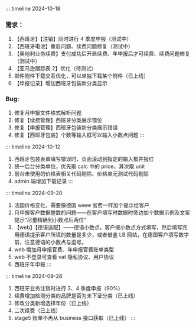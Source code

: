 ::: timeline 2024-10-18

### 需求：

1. 【西班牙】【注销】同时进行 4 季度申报（测试中）
2. 【西班牙电池】重启问题、续费问题修复（测试中）
3. 【奥地利业务续费】支付成功后开启续费、年申报后才可续费、续费问题修复（测试中）
4. 【亚马逊跟踪表 2】优化（待测试）
5.   邮件附件下载交互优化，可以单独下载某个附件（已上线）
6. 【申报记录】增加西班牙包装新分类显示

### Bug:

1. 修复月申报文件格式解析问题
2. 修复【续费管理】西班牙分类展示错位
3. 修复【申报管理】西班牙包装新分类展示错误
4. 修复【西班牙包装】个数等输入框可以输入小数点问题
   :::

::: timeline 2024-10-12

1. 西班牙包装表单填写错误时，页面滚动到指定的输入框并报红
2. 统一后台分类单位，优先取 calc 中的 price，其次取 unit
3. 前台未使用的价格表相关代码剔除、价格单元测试代码剔除
4. admin 端增加下载记录
   :::

::: timeline 2024-09-20

1. 法国价格变化，需要像德国 weee 官费一样加个提示给客户
2. 月申报客户数据整数的问题——在客户填写时数据时旁边加个数据示例及文案提示“尽量精确到小数点后两位”
3. 【web】【德语适配】——德语小数点，客户按小数点方式填写，然后填写完用德语提示客户所填的数量是多少，或者借鉴 LB 网站，在德国客户填写数字前，注意德语的小数点与逗号。
4. web 增加月申报官费、年申报官费账单类型
5. web 不登录可查看 vat 隐私协议、用户协议
6. 西班牙年申报
   :::

::: timeline 2024-09-28

1. 西班牙业务注销时进行 3、4 季度申报（90%）
2. 续费增加检测分类的品牌是否为未下证分类（已上线）
3. 修改分类新增选择年份（已上线）
4. 二次续费（已上线）
5. stage5 账单不再从 business 接口获取（已上线）
   :::
